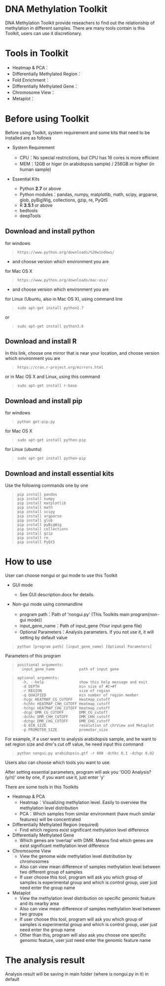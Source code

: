 # DNA Methylation Toolkit
DNA Methylation Toolkit provide reseachers to find out the relationship of methylation in different samples.
There are many tools contain is this Toolkit, users can use it discretionary.

# Tools in Toolkit
* Heatmap & PCA：
* Differentially Methylated Region：
* Fold Enrichment：
* Differentially Methylated Gene：
* Chromosome View：
* Metaplot：

# Before using Toolkit
Before using Toolkit, system requirement and some kits that need to be installed are as follows
* System Requirement
  * CPU：No special restrictions, but CPU has 16 cores is more efficient
  * MEM：12GB or higer (in arabidopsis sample) / 256GB or higher (in human sample)

* Essential Kits
  * Python **2.7** or above
  * Python modules：pandas, numpy, matplotlib, math, scipy, argparse, glob, pyBigWig, collections, gzip, re, PyQt5
  * R **3.5.1** or above
  * bedtools
  * deepTools
  
## Download and install python
for windows
>     https://www.python.org/downloads/%20windows/
  * and choose version which environment you are

for Mac OS X
>     https://www.python.org/downloads/mac-osx/
  * and choose version which environment you are

for Linux (Ubuntu, also in Mac OS X), using command line
>     sudo apt-get install python2.7
or
>     sudo apt-get install python3.6

## Download and install R
In this link, choose one mirror that is near your location, and choose version which environment you are
>     https://cran.r-project.org/mirrors.html

or in Mac OS X and Linux, using this command
>     sudo apt-get install r-base

## Download and install pip
for windows
>     python get-pip.py

for Mac OS X
>     sudo apt-get install python-pip

for Linux (ubuntu)
>     sudo apt-get install python-pip

## Download and install essential kits
Use the following commands one by one
>     pip install pandas
>     pip install numpy
>     pip install matplotlib
>     pip install math
>     pip install scipy
>     pip install argparse
>     pip install glob
>     pip install pyBigWig
>     pip install collections
>     pip install gzip
>     pip install re
>     pip install PyQt5

# How to use
User can choose nongui or gui mode to use this Toolkit
* GUI mode
  * See GUI description.docx for details.  

* Non-gui mode
using commandline
  * program path：Path of 'nongui.py' (This Toolkits main program(non-gui mode))
  * input_gene_name：Path of input_gene (Your input gene file)
  * Optional Parameters：Analysis parameters. If you not use it, it will setting by default value
>     python [program path] [input_gene_name] [Optional Parameters]

Parameters of this program
>     positional arguments:
>       input_gene_name           path of input gene

>     optional arguments:
>       -h, --help                show this help message and exit
>       -d DEPTH                  min size of #C+#T
>       -r REGION                 size of region
>       -q QUAIFIED               min number of region member
>       -hcgc HEATMAP_CG_CUTOFF   Heatmap_cutoff
>       -hchhc HEATMAP_CHH_CUTOFF Heatmap_cutoff
>       -hchgc HEATMAP_CHG_CUTOFF Heatmap_cutoff
>       -dcgc DMR_CG_CUTOFF       DMR_CG_cutoff
>       -dchhc DMR_CHH_CUTOFF     DMR_CHH_cutoff
>       -dchgc DMR_CHG_CUTOFF     DMR_CHG_cutoff
>       -b BIN_SIZE               resolution of chrView and Metaplot
>       -p PROMOTER_SIZE          promoter_size

For example, if a user want to analysis arabidopsis sample, and he want to set region size and dmr's cut off value, he need input this command
>     python nongui.py arabidopsis.gtf -r 800 -dchhc 0.1 -dchgc 0.02

Users also can choose which tools you want to use.

After setting essential parameters, program will ask you 'OOO Analysis? (y/n)' one by one, if you want use it, just enter 'y'

There are some tools in this Toolkits
* Heatmap & PCA
  * Heatmap：Visualizing methylation level. Easily to overview the methylation level distribution
  * PCA：Which samples from similar environment (have much similar features) will be concentrated
* Differentially Methylated Region (required)
  * Find which regions exist significant methylation level difference
* Differentially Methylated Gene
  * Which genes are ‘overlap’ with DMR. Means find which genes are exist significant methylation level difference
* Chromosome View
  * View the genome wide methylation level distribution by chromosomes
  * Also can view mean difference of samples methylation level between two different group of samples
  * If user choose this tool, program will ask you which group of samples is experimental group and which is control group, user just need enter the group name
* Metaplot
  * View the methylation level distribution on specific genomic feature and its nearby area
  * Also can view mean difference of samples methylation level between two groups
  * If user choose this tool, program will ask you which group of samples is experimental group and which is control group, user just need enter the group name
  * Other than this, program will also ask you choose one specific genomic feature, user just need enter the genomic feature name

# The analysis result
Analysis result will be saving in main folder (where is nongui.py in it) in default
